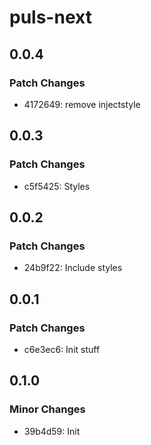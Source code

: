 # puls-next

## 0.0.4

### Patch Changes

- 4172649: remove injectstyle

## 0.0.3

### Patch Changes

- c5f5425: Styles

## 0.0.2

### Patch Changes

- 24b9f22: Include styles

## 0.0.1

### Patch Changes

- c6e3ec6: Init stuff

## 0.1.0

### Minor Changes

- 39b4d59: Init

